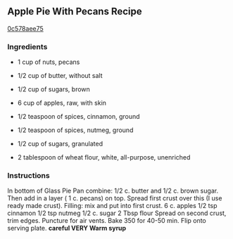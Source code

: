 ## Apple Pie With Pecans Recipe

[0c578aee75](http://cookeatshare.com/recipes/apple-pie-with-pecans-67692)

### Ingredients

 - 1 cup of nuts, pecans

 - 1/2 cup of butter, without salt

 - 1/2 cup of sugars, brown

 - 6 cup of apples, raw, with skin

 - 1/2 teaspoon of spices, cinnamon, ground

 - 1/2 teaspoon of spices, nutmeg, ground

 - 1/2 cup of sugars, granulated

 - 2 tablespoon of wheat flour, white, all-purpose, unenriched

### Instructions

In bottom of Glass Pie Pan combine: 1/2 c. butter and 1/2 c. brown sugar. Then add in a layer ( 1 c. pecans) on top. Spread first crust over this (I use ready made crust). Filling: mix and put into first crust. 6 c. apples 1/2 tsp cinnamon 1/2 tsp nutmeg 1/2 c. sugar 2 Tbsp flour Spread on second crust, trim edges. Puncture for air vents. Bake 350 for 40-50 min. Flip onto serving plate. **careful VERY Warm syrup**